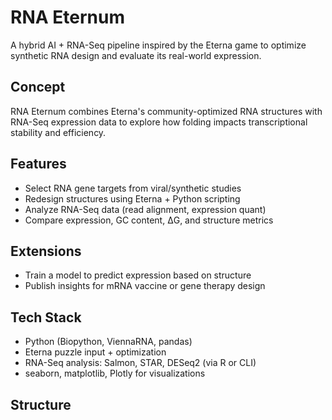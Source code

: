 # RNA Eternum 

A hybrid AI + RNA-Seq pipeline inspired by the Eterna game to optimize synthetic RNA design and evaluate its real-world expression.

## Concept
RNA Eternum combines Eterna's community-optimized RNA structures with RNA-Seq expression data to explore how folding impacts transcriptional stability and efficiency.

## Features
- Select RNA gene targets from viral/synthetic studies
- Redesign structures using Eterna + Python scripting
- Analyze RNA-Seq data (read alignment, expression quant)
- Compare expression, GC content, ΔG, and structure metrics

## Extensions
- Train a model to predict expression based on structure
- Publish insights for mRNA vaccine or gene therapy design

## Tech Stack
- Python (Biopython, ViennaRNA, pandas)
- Eterna puzzle input + optimization
- RNA-Seq analysis: Salmon, STAR, DESeq2 (via R or CLI)
- seaborn, matplotlib, Plotly for visualizations

## Structure
